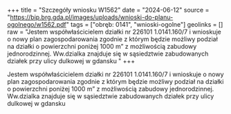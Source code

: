 +++
title = "Szczegóły wniosku W1562"
date = "2024-06-12"
source = "https://bip.brg.gda.pl/images/uploads/wnioski-do-planu-ogolnego/w1562.pdf"
tags = ["obręb: 0141", "wnioski-ogolne"]
geolinks = []
raw = "Jestem współwłaścicielem działki nr 226101 1.0141.160/7 i wnioskuje o nowy plan zagospodarowania zgodnie z którym będzie możliwy podział na działki o powierzchni poniżej 1000 m” z możliwością zabudowy jednorodzinnej. Ww.dzialka znajduje się w sąsiedztwie zabudowanych działek przy ulicy dulkowej w gdansku "
+++

Jestem współwłaścicielem działki nr 226101 1.0141.160/7 i wnioskuje o nowy plan
zagospodarowania zgodnie z którym będzie możliwy podział na działki o powierzchni poniżej
1000 m” z możliwością zabudowy jednorodzinnej. Ww.dzialka znajduje się w sąsiedztwie
zabudowanych działek przy ulicy dulkowej w gdansku



